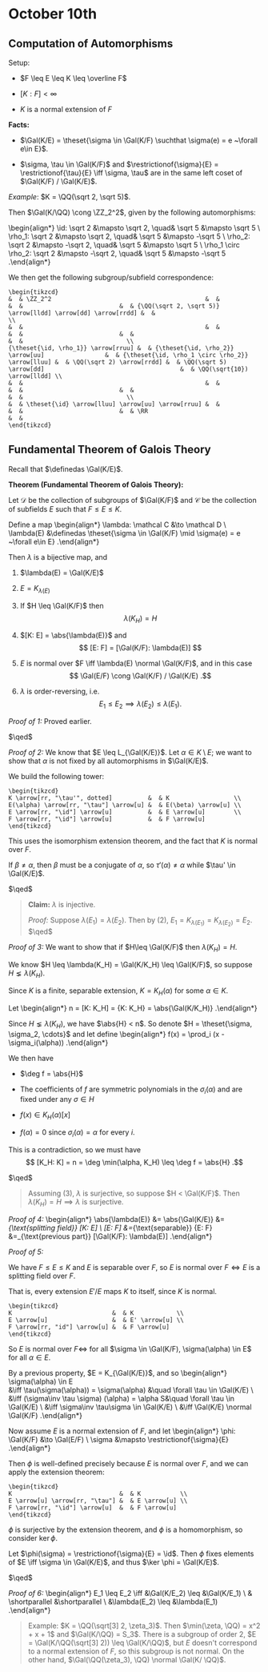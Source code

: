 # October 10th


## Computation of Automorphisms

Setup:

- $F \leq E \leq K \leq \overline F$

- $[K: F] < \infty$

- $K$ is a normal extension of $F$

**Facts:**

- $\Gal(K/E) = \theset{\sigma \in \Gal(K/F) \suchthat \sigma(e) = e ~\forall e\in E}$.

- $\sigma, \tau \in \Gal(K/F)$ and $\restrictionof{\sigma}{E} = \restrictionof{\tau}{E} \iff \sigma, \tau$ are in the same left coset of $\Gal(K/F) / \Gal(K/E)$.

*Example*:
$K = \QQ(\sqrt 2, \sqrt 5)$. 

Then $\Gal(K/\QQ) \cong \ZZ_2^2$, given by the following automorphisms:

\begin{align*}
\id:     \sqrt 2 &\mapsto \sqrt 2,  \quad& \sqrt 5 &\mapsto \sqrt 5 \\
\rho_1:  \sqrt 2 &\mapsto \sqrt 2,  \quad& \sqrt 5 &\mapsto -\sqrt 5 \\
\rho_2:  \sqrt 2 &\mapsto -\sqrt 2, \quad& \sqrt 5 &\mapsto \sqrt 5 \\
\rho_1 \circ \rho_2:  \sqrt 2 &\mapsto -\sqrt 2, \quad& \sqrt 5 &\mapsto -\sqrt 5 
.\end{align*}

We then get the following subgroup/subfield correspondence:

```{=latex}
\begin{tikzcd}
&  & \ZZ_2^2                                           &  &                                                  &  &                           &  & {\QQ(\sqrt 2, \sqrt 5)} \arrow[lldd] \arrow[dd] \arrow[rrdd] &  &                             \\
&  &                                                   &  &                                                  &  &                           &  &                                                              &  &                             \\
{\theset{\id, \rho_1}} \arrow[rruu] &  & {\theset{\id, \rho_2}} \arrow[uu]                 &  & {\theset{\id, \rho_1 \circ \rho_2}} \arrow[lluu] &  & \QQ(\sqrt 2) \arrow[rrdd] &  & \QQ(\sqrt 5) \arrow[dd]                                      &  & \QQ(\sqrt{10}) \arrow[lldd] \\
&  &                                                   &  &                                                  &  &                           &  &                                                              &  &                             \\
&  & \theset{\id} \arrow[lluu] \arrow[uu] \arrow[rruu] &  &                                                  &  &                           &  & \RR                                                          &  &                            
\end{tikzcd}
```

## Fundamental Theorem of Galois Theory

Recall that $\definedas \Gal(K/E)$.

**Theorem (Fundamental Theorem of Galois Theory):**

Let $\mathcal D$ be the collection of subgroups of $\Gal(K/F)$ and $\mathcal C$ be the collection of subfields $E$ such that $F \leq E \leq K$.

Define a map
\begin{align*}
\lambda: \mathcal C &\to \mathcal D \\
\lambda(E) &\definedas \theset{\sigma \in \Gal(K/F) \mid \sigma(e) = e ~\forall e\in E}
.\end{align*}

Then $\lambda$ is a bijective map, and

1. $\lambda(E) = \Gal(K/E)$

2. $E = K_{\lambda(E)}$

3. If $H \leq \Gal(K/F)$ then 
$$
\lambda(K_H) = H
$$

4. $[K: E] = \abs{\lambda(E)}$ and 
$$
[E: F] = [\Gal(K/F): \lambda(E)]
$$

5. $E$ is normal over $F \iff \lambda(E) \normal \Gal(K/F)$, and in this case 
$$
\Gal(E/F) \cong \Gal(K/F) / \Gal(K/E)
.$$

6. $\lambda$ is order-reversing, i.e. 
$$
E_1 \leq E_2 \implies \lambda(E_2) \leq \lambda(E_1)
.$$

*Proof of 1:*
Proved earlier.

$\qed$

*Proof of 2:*
We know that $E \leq L_{\Gal(K/E)}$.
Let $\alpha \in K\setminus E$; we want to show that $\alpha$ is not fixed by all automorphisms in $\Gal(K/E)$.

We build the following tower:

```{=latex}
\begin{tikzcd}
K \arrow[rr, "\tau'", dotted]          &  & K                  \\
E(\alpha) \arrow[rr, "\tau"] \arrow[u] &  & E(\beta) \arrow[u] \\
E \arrow[rr, "\id"] \arrow[u]          &  & E \arrow[u]        \\
F \arrow[rr, "\id"] \arrow[u]          &  & F \arrow[u]       
\end{tikzcd}
```

This uses the isomorphism extension theorem, and the fact that $K$ is normal over $F$.

If $\beta\neq \alpha$, then $\beta$ must be a conjugate of $\alpha$, so $\tau'(\alpha) \neq \alpha$ while $\tau' \in \Gal(K/E)$.

$\qed$

> **Claim:**
> $\lambda$ is injective.
> 
> *Proof:*
> Suppose $\lambda(E_1) = \lambda(E_2)$.
> Then by (2), $E_1 = K_{\lambda(E_1)} = K_{\lambda(E_2)} = E_2$.
> $\qed$

*Proof of 3:*
We want to show that if $H\leq \Gal(K/F)$ then $\lambda(K_H)  = H$.

We know $H \leq \lambda(K_H) = \Gal(K/K_H) \leq \Gal(K/F)$, so suppose $H \lneq \lambda(K_H)$.

Since $K$ is a finite, separable extension, $K = K_H(\alpha)$ for some $\alpha \in K$.

Let
\begin{align*}
n = [K: K_H] = {K: K_H} = \abs{\Gal(K/K_H)}
.\end{align*}

Since $H \lneq \lambda(K_H)$, we have $\abs{H} < n$.
So denote $H = \theset{\sigma, \sigma_2, \cdots}$ and let define
\begin{align*}
f(x) = \prod_i (x - \sigma_i(\alpha))
.\end{align*}

We then have

- $\deg f = \abs{H}$

- The coefficients of $f$ are symmetric polynomials in the $\sigma_i(\alpha)$ and are fixed under any $\sigma\in H$

- $f(x) \in K_H(\alpha)[x]$

- $f(\alpha) = 0$ since $\sigma_i(\alpha) = \alpha$ for every $i$.

This is a contradiction, so we must have 
$$
[K_H: K] = n = \deg \min(\alpha, K_H) \leq \deg f = \abs{H}
.$$

$\qed$

> Assuming (3), $\lambda$ is surjective, so suppose $H < \Gal(K/F)$. 
> Then $\lambda(K_H) = H \implies \lambda$ is surjective.

*Proof of 4:*
\begin{align*}
\abs{\lambda(E)} &= \abs{\Gal(K/E)} &=_{\text{splitting field}} [K: E]  \\
[E: F] &=_{\text{separable}} \{E: F\} &=_{\text{previous part}} [\Gal(K/F): \lambda(E)]
.\end{align*}

*Proof of 5:*

We have $F\leq E \leq K$ and $E$ is separable over $F$, so $E$ is normal over $F \iff E$ is a splitting field over $F$.

That is, every extension $E'/E$ maps $K$ to itself, since $K$ is normal.
```{=latex}
\begin{tikzcd}
K                            &  & K            \\
E \arrow[u]                  &  & E' \arrow[u] \\
F \arrow[rr, "id"] \arrow[u] &  & F \arrow[u] 
\end{tikzcd}
```

So $E$ is normal over $F \iff$ for all $\sigma \in \Gal(K/F), \sigma(\alpha) \in E$ for all $\alpha \in E$.

By a previous property, $E = K_{\Gal(K/E)}$, and so
\begin{align*}
\sigma(\alpha) \in E  
&\iff \tau(\sigma(\alpha)) = \sigma(\alpha) 
&\quad \forall \tau \in \Gal(K/E) \\ 
&\iff (\sigma\inv \tau \sigma) (\alpha) = \alpha 
S&\quad \forall \tau \in \Gal(K/E) \\
&\iff \sigma\inv \tau\sigma \in \Gal(K/E) \\
&\iff \Gal(K/E) \normal \Gal(K/F)
.\end{align*}

Now assume $E$ is a normal extension of $F$, and let 
\begin{align*}
\phi: \Gal(K/F) &\to \Gal(E/F) \\
\sigma &\mapsto \restrictionof{\sigma}{E}
.\end{align*}

Then $\phi$ is well-defined precisely because $E$ is normal over $F$, and we can apply the extension theorem:

```{=latex}
\begin{tikzcd}
K                              &  & K           \\
E \arrow[u] \arrow[rr, "\tau"] &  & E \arrow[u] \\
F \arrow[rr, "\id"] \arrow[u]  &  & F \arrow[u]
\end{tikzcd}
```

$\phi$ is surjective by the extension theorem, and $\phi$ is a homomorphism, so consider $\ker \phi$.

Let $\phi(\sigma) = \restrictionof{\sigma}{E} = \id$.
Then $\phi$ fixes elements of $E \iff \sigma \in \Gal(K/E)$, and thus $\ker \phi = \Gal(K/E)$.

$\qed$

*Proof of 6:*
\begin{align*}
E_1 \leq E_2 \iff &\Gal(K/E_2) \leq &\Gal(K/E_1) \\
& \shortparallel &\shortparallel \\
&\lambda(E_2) \leq &\lambda(E_1)
.\end{align*}

> Example:
> $K = \QQ(\sqrt[3] 2, \zeta_3)$.
> Then $\min(\zeta, \QQ) = x^2 + x + 1$ and $\Gal(K/\QQ) = S_3$.
> There is a subgroup of order 2, $E = \Gal(K/\QQ(\sqrt[3] 2)) \leq \Gal(K/\QQ)$, but $E$ doesn't correspond to a normal extension of $F$, so this subgroup is not normal.
> On the other hand, $\Gal(\QQ(\zeta_3), \QQ) \normal \Gal(K/ \QQ)$.

